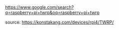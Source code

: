 https://www.google.com/search?q=raspberry+pi+twrp&oq=raspberry+pi+twrp

source:
https://konstakang.com/devices/rpi4/TWRP/
